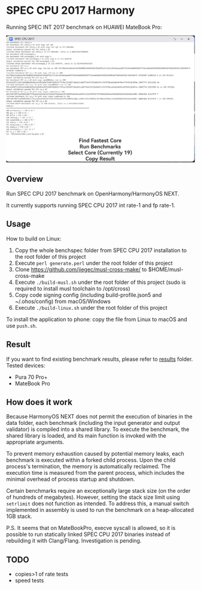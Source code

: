# SPEC CPU 2017 Harmony

Running SPEC INT 2017 benchmark on HUAWEI MateBook Pro:

![](./screenshot.jpg)

## Overview

Run SPEC CPU 2017 benchmark on OpenHarmony/HarmonyOS NEXT.

It currently supports running SPEC CPU 2017 int rate-1 and fp rate-1.

## Usage

How to build on Linux:

1. Copy the whole benchspec folder from SPEC CPU 2017 installation to the root folder of this project
2. Execute `perl generate.perl` under the root folder of this project
3. Clone <https://github.com/jiegec/musl-cross-make/> to $HOME/musl-cross-make
4. Execute `./build-musl.sh` under the root folder of this project (sudo is required to install musl toolchain to /opt/cross)
5. Copy code signing config (including build-profile.json5 and ~/.ohos/config) from macOS/Windows
6. Execute `./build-linux.sh` under the root folder of this project

To install the application to phone: copy the file from Linux to macOS and use `push.sh`.

## Result

If you want to find existing benchmark results, please refer to [results](./results/README.md) folder. Tested devices:

- Pura 70 Pro+
- MateBook Pro

## How does it work

Because HarmonyOS NEXT does not permit the execution of binaries in the data folder, each benchmark (including the input generator and output validator) is compiled into a shared library. To execute the benchmark, the shared library is loaded, and its main function is invoked with the appropriate arguments.

To prevent memory exhaustion caused by potential memory leaks, each benchmark is executed within a forked child process. Upon the child process's termination, the memory is automatically reclaimed. The execution time is measured from the parent process, which includes the minimal overhead of process startup and shutdown.

Certain benchmarks require an exceptionally large stack size (on the order of hundreds of megabytes). However, setting the stack size limit using `setrlimit` does not function as intended. To address this, a manual switch implemented in assembly is used to run the benchmark on a heap-allocated 1GB stack.

P.S. It seems that on MateBookPro, execve syscall is allowed, so it is possible to run statically linked SPEC CPU 2017 binaries instead of rebuilding it with Clang/Flang. Investigation is pending.

## TODO

- copies>1 of rate tests
- speed tests
